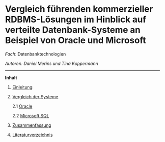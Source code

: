 # Vergleich führenden kommerzieller RDBMS-Lösungen im Hinblick auf verteilte Datenbank-Systeme an Beispiel von Oracle und Microsoft


_Fach_: Datenbanktechnologien

_Autoren: Daniel Merins und Tina Koppermann_

---

**Inhalt**

1. [Einleitung](https://github.com/Feyrlie/MSW2021/blob/23aeb5e1b8b4cb4feb27d45b3ba4fe4ed007bde8/Verteilte%20Datenbanken_DDBMS/01_Verteilte-Datenbanken.md)

2. [Vergleich der Systeme](https://github.com/Feyrlie/MSW2021/blob/23aeb5e1b8b4cb4feb27d45b3ba4fe4ed007bde8/Verteilte%20Datenbanken_DDBMS/01_Verteilte-Datenbanken.md)

    2.1 [Oracle](https://github.com/Feyrlie/MSW2021/blob/23aeb5e1b8b4cb4feb27d45b3ba4fe4ed007bde8/Verteilte%20Datenbanken_DDBMS/01_Verteilte-Datenbanken.md)
  
    2.2 [Microsoft SQL](https://github.com/Feyrlie/MSW2021/blob/23aeb5e1b8b4cb4feb27d45b3ba4fe4ed007bde8/Verteilte%20Datenbanken_DDBMS/01_Verteilte-Datenbanken.md)

3. [Zusammenfassung](https://github.com/Feyrlie/MSW2021/blob/23aeb5e1b8b4cb4feb27d45b3ba4fe4ed007bde8/Verteilte%20Datenbanken_DDBMS/01_Verteilte-Datenbanken.md)

4. [Literaturverzeichnis](https://github.com/Feyrlie/MSW2021/blob/23aeb5e1b8b4cb4feb27d45b3ba4fe4ed007bde8/Verteilte%20Datenbanken_DDBMS/01_Verteilte-Datenbanken.md)

